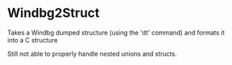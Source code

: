 # Windbg2Struct

Takes a Windbg dumped structure (using the 'dt' command) and formats it into a C structure

Still not able to properly handle nested unions and structs.
